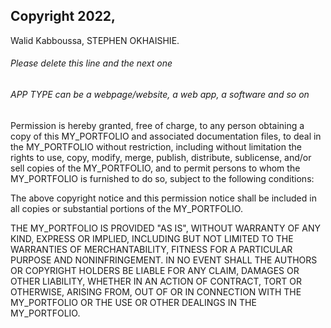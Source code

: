 ## Copyright 2022, 
Walid Kabboussa, STEPHEN OKHAISHIE.

###### Please delete this line and the next one
###### APP TYPE can be a webpage/website, a web app, a software and so on

Permission is hereby granted, free of charge, to any person obtaining a copy of this MY_PORTFOLIO and associated documentation files, to deal in the MY_PORTFOLIO without restriction, including without limitation the rights to use, copy, modify, merge, publish, distribute, sublicense, and/or sell copies of the MY_PORTFOLIO, and to permit persons to whom the MY_PORTFOLIO is furnished to do so, subject to the following conditions:

The above copyright notice and this permission notice shall be included in all copies or substantial portions of the MY_PORTFOLIO.

THE MY_PORTFOLIO IS PROVIDED "AS IS", WITHOUT WARRANTY OF ANY KIND, EXPRESS OR IMPLIED, INCLUDING BUT NOT LIMITED TO THE WARRANTIES OF MERCHANTABILITY, FITNESS FOR A PARTICULAR PURPOSE AND NONINFRINGEMENT. IN NO EVENT SHALL THE AUTHORS OR COPYRIGHT HOLDERS BE LIABLE FOR ANY CLAIM, DAMAGES OR OTHER LIABILITY, WHETHER IN AN ACTION OF CONTRACT, TORT OR OTHERWISE, ARISING FROM, OUT OF OR IN CONNECTION WITH THE MY_PORTFOLIO OR THE USE OR OTHER DEALINGS IN THE MY_PORTFOLIO.
